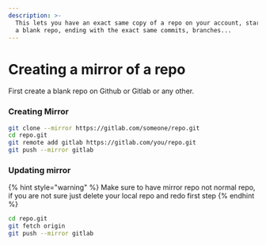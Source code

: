 ```yaml
---
description: >-
  This lets you have an exact same copy of a repo on your account, starting from
  a blank repo, ending with the exact same commits, branches...
---
```


# Creating a mirror of a repo

First create a blank repo on Github or Gitlab or any other.

### Creating Mirror

```bash
git clone --mirror https://gitlab.com/someone/repo.git
cd repo.git
git remote add gitlab https://gitlab.com/you/repo.git
git push --mirror gitlab
```

### Updating mirror

{% hint style="warning" %}
Make sure to have mirror repo not normal repo, if you are not sure just delete your local repo and redo first step
{% endhint %}

```bash
cd repo.git
git fetch origin
git push --mirror gitlab
```
